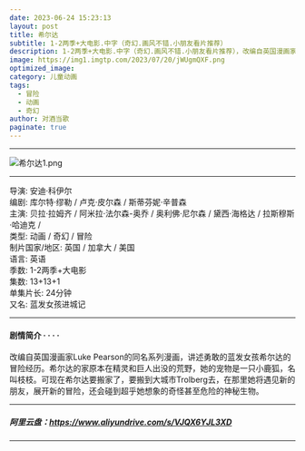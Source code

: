 ```yaml
---
date: 2023-06-24 15:23:13
layout: post
title: 希尔达
subtitle: 1-2两季+大电影.中字（奇幻.画风不错.小朋友看片推荐）
description: 1-2两季+大电影.中字（奇幻.画风不错.小朋友看片推荐），改编自英国漫画家Luke Pearson的同名系列漫画，讲述勇敢的蓝发女孩希尔达的冒险经历。
image: https://img1.imgtp.com/2023/07/20/jWUgmQXF.png
optimized_image: 
category: 儿童动画
tags:
  - 冒险
  - 动画
  - 奇幻
author: 对酒当歌
paginate: true
---
```

---
![希尔达1.png](https://img1.imgtp.com/2023/07/20/sWwTKHPX.png)

---

导演: 安迪·科伊尔  
编剧: 库尔特·缪勒 / 卢克·皮尔森 / 斯蒂芬妮·辛普森  
主演: 贝拉·拉姆齐 / 阿米拉·法尔森-奥乔 / 奥利佛·尼尔森 / 黛西·海格达 / 拉斯穆斯·哈迪克 /  
类型: 动画 / 奇幻 / 冒险  
制片国家/地区: 英国 / 加拿大 / 美国  
语言: 英语  
季数: 1-2两季+大电影  
集数: 13+13+1  
单集片长: 24分钟  
又名: 蓝发女孩进城记  

---

#### 剧情简介 · · · ·

改编自英国漫画家Luke Pearson的同名系列漫画，讲述勇敢的蓝发女孩希尔达的冒险经历。希尔达的家原本在精灵和巨人出没的荒野，她的宠物是一只小鹿狐，名叫枝枝。可现在希尔达要搬家了，要搬到大城市Trolberg去，在那里她将遇见新的朋友，展开新的冒险，还会碰到超乎她想象的奇怪甚至危险的神秘生物。

---

##### 阿里云盘：<https://www.aliyundrive.com/s/VJQX6YJL3XD>

---
